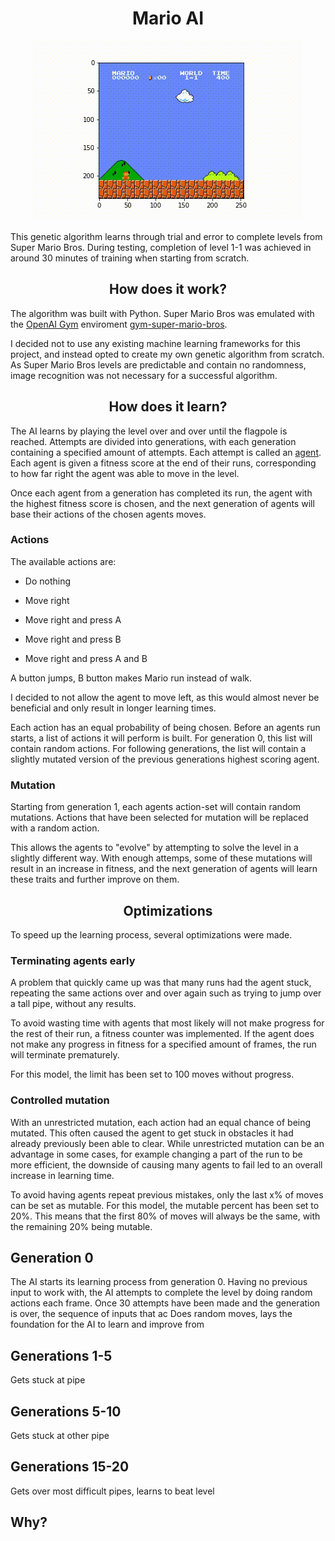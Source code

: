 <h1 align="center">Mario AI</h1>
<p align="center">
    <img src="https://github.com/salahadawi/mario-AI/blob/master/images/mario_flag_get.gif">
</p>
This genetic algorithm learns through trial and error to complete levels from Super Mario Bros. During testing, completion of level 1-1 was achieved in around 30 minutes of training when starting from scratch.

<h2 align="center">How does it work?</h2>

The algorithm was built with Python. Super Mario Bros was emulated with the [OpenAI Gym](https://github.com/openai/gym) enviroment [gym-super-mario-bros](https://github.com/Kautenja/gym-super-mario-bros).

I decided not to use any existing machine learning frameworks for this project, and instead opted to create my own genetic algorithm from scratch. As Super Mario Bros levels are predictable and contain no randomness, image recognition was not necessary for a successful algorithm.

<h2 align="center">How does it learn?</h2>

The AI learns by playing the level over and over until the flagpole is reached. Attempts are divided into generations, with each generation containing a specified amount of attempts. Each attempt is called an [agent](https://en.wikipedia.org/wiki/Software_agent). Each agent is given a fitness score at the end of their runs, corresponding to how far right the agent was able to move in the level.

Once each agent from a generation has completed its run, the agent with the highest fitness score is chosen, and the next generation of agents will base their actions of the chosen agents moves.

### Actions
The available actions are:

* Do nothing

* Move right

* Move right and press A

* Move right and press B

* Move right and press A and B

A button jumps, B button makes Mario run instead of walk.

I decided to not allow the agent to move left, as this would almost never be beneficial and only result in longer learning times.

Each action has an equal probability of being chosen. Before an agents run starts, a list of actions it will perform is built. For generation 0, this list will contain random actions. For following generations, the list will contain a slightly mutated version of the previous generations highest scoring agent.

### Mutation

Starting from generation 1, each agents action-set will contain random mutations. Actions that have been selected for mutation will be replaced with a random action.

This allows the agents to "evolve" by attempting to solve the level in a slightly different way. With enough attemps, some of these mutations will result in an increase in fitness, and the next generation of agents will learn these traits and further improve on them.

<h2 align="center">Optimizations</h2>
To speed up the learning process, several optimizations were made.

### Terminating agents early
A problem that quickly came up was that many runs had the agent stuck, repeating the same actions over and over again such as trying to jump over a tall pipe, without any results. 

To avoid wasting time with agents that most likely will not make progress for the rest of their run, a fitness counter was implemented. If the agent does not make any progress in fitness for a specified amount of frames, the run will terminate prematurely.

For this model, the limit has been set to 100 moves without progress.

### Controlled mutation
With an unrestricted mutation, each action had an equal chance of being mutated. This often caused the agent to get stuck in obstacles it had already previously been able to clear. While unrestricted mutation can be an advantage in some cases, for example changing a part of the run to be more efficient, the downside of causing many agents to fail led to an overall increase in learning time.

To avoid having agents repeat previous mistakes, only the last x% of moves can be set as mutable. For this model, the mutable percent has been set to 20%. This means that the first 80% of moves will always be the same, with the remaining 20% being mutable.

## Generation 0
The AI starts its learning process from generation 0. Having no previous input to work with, the AI attempts to complete the level by doing random actions each frame. Once 30 attempts have been made and the generation is over, the sequence of inputs that ac
Does random moves, lays the foundation for the AI to learn and improve from

## Generations 1-5
Gets stuck at pipe

## Generations 5-10
Gets stuck at other pipe

## Generations 15-20
Gets over most difficult pipes, learns to beat level

## Why?
